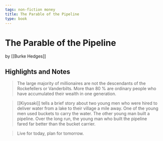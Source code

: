 ```yaml
---
tags: non-fiction money
title: The Parable of the Pipeline
type: book
---
```


# The Parable of the Pipeline
by [[Burke Hedges]]

## Highlights and Notes

> The large majority of millionaires are not the descendants of the Rockefellers or Vanderbilts. More than 80 % are ordinary people who have accumulated their wealth in one generation.

> [[Kiyosaki]] tells a brief story about two young men who were hired to deliver water from a lake to their village a mile away. One of the young men used buckets to carry the water. The other young man built a pipeline. Over the long run, the young man who built the pipeline fared far better than the bucket carrier.

> Live for today, plan for tomorrow.
